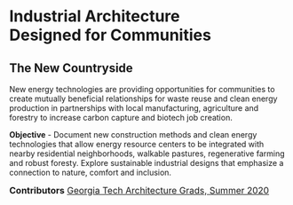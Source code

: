 

# Industrial Architecture Designed&nbsp;for&nbsp;Communities 


## The New Countryside

New energy technologies are providing opportunities for communities to create mutually beneficial relationships for waste reuse and clean energy production in partnerships with local manufacturing, agriculture and forestry to increase carbon capture and biotech job creation.  

<b>Objective</b> - Document new construction methods and clean energy technologies that allow energy resource centers to be integrated with nearby residential neighborhoods, walkable pastures, regenerative farming and robust foresty.  Explore sustainable industrial designs that emphasize a connection to nature, comfort and inclusion.  

<span style="font-size:16px"><b>Contributors</b> [Georgia Tech Architecture Grads, Summer 2020](../../io/team/)</span>